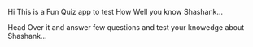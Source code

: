 Hi This is a Fun Quiz app to test How Well you know Shashank...

Head Over it and answer few questions and test your knowedge about Shashank...